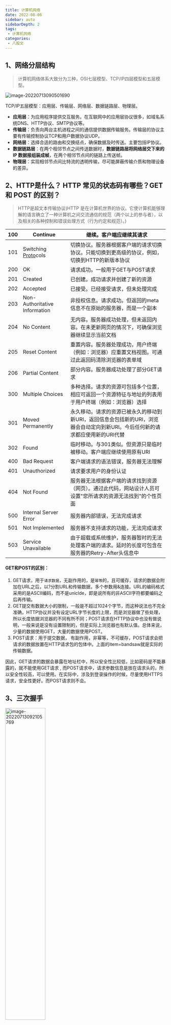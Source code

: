 ```yaml
---
title: 计算机网络
date: 2022-08-06
sidebar: auto
sidebarDepth: 2
tags:
 - 计算机网络
categories:
 - 八股文
---
```

## 1、网络分层结构

> 计算机网络体系大致分为三种，OSI七层模型、TCP/IP四层模型和五层模型。

![image-20220713090501690](https://knowledgeimagebed.oss-cn-hangzhou.aliyuncs.com/img/202207130905026.png)

TCP/IP五层模型：应用层、传输层、网络层、数据链路层、物理层。 

-  **应用层**：为应用程序提供交互服务。在互联网中的应用层协议很多，如域名系统DNS、HTTP协议、SMTP协议等。 
-  **传输层**：负责向两台主机进程之间的通信提供数据传输服务。传输层的协议主要有传输控制协议TCP和用户数据协议UDP。 
-  **网络层**：选择合适的路由和交换结点，确保数据及时传送。主要包括IP协议。 
-  **数据链路层**：在两个相邻节点之间传送数据时，**数据链路层将网络层交下来的 IP 数据报组装成帧**，在两个相邻节点间的链路上传送帧。 
-  **物理层**：实现相邻节点间比特流的透明传输，尽可能屏蔽传输介质和物理设备的差异。

## 2、HTTP是什么？ HTTP 常见的状态码有哪些？GET 和 POST 的区别？

> HTTP是超文本传输协议(HTTP 是在计算机世界的协议。它使计算机能够理解的语言确立了一种计算机之间交流通信的规范（两个以上的参与者），以及相关的各种控制和错误处理方式（行为约定和规范）。)

| 100  | Continue                                                     | 继续。客户端应继续其请求                                     |
| ---- | ------------------------------------------------------------ | ------------------------------------------------------------ |
| 101  | Switching [Proto](https://www.nowcoder.com/jump/super-jump/word?word=Proto)cols | 切换协议。服务器根据客户端的请求切换协议。只能切换到更高级的协议，例如，切换到HTTP的新版本协议 |
| 200  | OK                                                           | 请求成功。一般用于GET与POST请求                              |
| 201  | Created                                                      | 已创建。成功请求并创建了新的资源                             |
| 202  | Accepted                                                     | 已接受。已经接受请求，但未处理完成                           |
| 203  | Non-Authoritative Information                                | 非授权信息。请求成功。但返回的meta信息不在原始的服务器，而是一个副本 |
| 204  | No Content                                                   | 无内容。服务器成功处理，但未返回内容。在未更新网页的情况下，可确保浏览器继续显示当前文档 |
| 205  | Reset Content                                                | 重置内容。服务器处理成功，用户终端（例如：浏览器）应重置文档视图。可通过此返回码清除浏览器的表单域 |
| 206  | Partial Content                                              | 部分内容。服务器成功处理了部分GET请求                        |
| 300  | Multiple Choices                                             | 多种选择。请求的资源可包括多个位置，相应可返回一个资源特征与地址的列表用于用户终端（例如：浏览器）选择 |
| 301  | Moved Permanently                                            | 永久移动。请求的资源已被永久的移动到新URI，返回信息会包括新的URI，浏览器会自动定向到新URI。今后任何新的请求都应使用新的URI代替 |
| 302  | Found                                                        | 临时移动。与301类似。但资源只是临时被移动。客户端应继续使用原有URI |
| 400  | Bad Request                                                  | 客户端请求的语法错误，服务器无法理解                         |
| 401  | Unauthorized                                                 | 请求要求用户的身份认证                                       |
| 404  | Not Found                                                    | 服务器无法根据客户端的请求找到资源（网页）。通过此代码，网站设计人员可设置"您所请求的资源无法找到"的个性页面 |
| 500  | Internal Server Error                                        | 服务器内部错误，无法完成请求                                 |
| 501  | Not Implemented                                              | 服务器不支持请求的功能，无法完成请求                         |
| 503  | Service Unavailable                                          | 由于超载或系统维护，服务器暂时的无法处理客户端的请求。延时的长度可包含在服务器的Retry-After头信息中 |

#### GET和POST的区别：

1. GET请求，用于`请求数据`，无副作用的，是`幂等`的，且可缓存，请求的数据会附加在URL之后，以?分割URL和传输数据，多个参数用&连接。URL的编码格式采用的是ASCII编码，而不是uniclde，即是说所有的非ASCII字符都要编码之后再传输。  
2. GET提交有数据大小的限制，一般是不超过1024个字节，而这种说法也不完全准确，HTTP协议并没有设定URL字节长度的上限，而是浏览器做了些处理，所以长度依据浏览器的不同有所不同；POST请求在HTTP协议中也没有做说明，一般来说是没有设置限制的，但是实际上浏览器也有默认值。总体来说，少量的数据使用GET，大量的数据使用POST。  
3. POST请求：用于提交数据，  有副作用，非幂等，不可缓存，POST请求会把请求的数据放置在HTTP请求包的包体中。上面的item=bandsaw就是实际的传输数据。  

 因此，GET请求的数据会暴露在地址栏中，所以安全性比较低，比如密码是不能暴露的，就不能使用GET请求 , 而POST请求中，请求参数信息是放在请求头的，所以安全性较高，可以使用。在实际中，涉及到登录操作的时候，尽量使用HTTPS请求，安全性更好。而POST请求则不会。

## 3、三次握手

<img src="https://knowledgeimagebed.oss-cn-hangzhou.aliyuncs.com/img/202207130921863.png" alt="image-20220713092105769" style="width:50%;" />

1. 第一次握手：客户端向服务端发起`建立连接请求`，客户端会随机生成一个`起始序列号x`，客户端向服务端发送的字段中包含`标志位SYN=1`，`序列号seq=x`。第一次握手前客户端的状态为CLOSE，第一次握手后客户端的状态为`SYN-SENT`。此时服务端的状态为`LISTEN`。 (客户端---->服务端)
2. 第二次握手：服务端在收到客户端发来的报文后，会随机生成一个`服务端的起始序列号y`，然后给客户端回复一段报文，其中包括`标志位SYN=1`，`ACK=1`，`序列号seq=y`，`确认号ack=x+1`。第二次握手前服务端的状态为`LISTEN`，第二次握手后服务端的状态为`SYN-RCVD`，此时客户端的状态为`SYN-SENT`。（其中`SYN=1表示要和客户端建立一个连接`，`ACK=1表示确认序号有效`） (服务端--->客户端；服务端确认)
3. 第三次握手：客户端收到服务端发来的报文后，会再向服务端发送报文，其中包含标志位ACK=1，序列号seq=x+1，确认号ack=y+1。第三次握手前客户端的状态为SYN-SENT，第三次握手后客户端和服务端的状态都为`ESTABLISHED`。**此时连接建立完成。**(客户端--->服务端发送数据)

#### 三次握手的意义

> 为了防止已经失效的连接请求报文段突然又传到服务端，因而产生错误。

- **确保对方能够正常接收数据，测试连接**

- **建立系统开销**

  TCP的传输是可靠的，将多个数据包分开发送给对方，对方再按顺序排列即可。按照顺序排列的空间需要专门开辟内存空间来保存收到的数据包，当握手成功后，就会留下用于保存数据包的内存空间及其他一些系统资源。

  在没有三次握手的情况下，客户端发送的数据包，由于网络通信问题数据包滞留在网络中，客户端因为长时间没有收到服务端的回复，放弃连接。此时服务端又接收到了数据包，开辟系统资源，返回确认包，但此时客户端已经放弃连接了，不能接收确认包了。以致于系统的相关资源浪费。

- **测试超时时间**

  握手期间，测量请求包的往返时间，并依次计算重传的超时时间。

- **安全性**

  TCP会将数据拆分后发送，为了保证数据的有序性，会给每个数据包进行编号，然后接收方根据编号的顺序对收到的包进行重组，保证了数据的有序性。

  随机序列号的作用是使连接过程中收到的数据包序列号不会重复，以致生成错误的数据序列。

## 4、两次握手可以吗？

> 第三次握手主要为了**防止已失效的连接请求报文段**突然又传输到了服务端，导致产生问题。 

-  比如客户端A发出连接请求，可能因为网络阻塞原因，A没有收到确认报文，于是A再重传一次连接请求。 
-  连接成功，等待数据传输完毕后，就释放了连接。 
-  然后A发出的第一个连接请求等到连接释放以后的某个时间才到达服务端B，此时B误认为A又发出一次新的连接请求，于是就向A发出确认报文段。 
-  如果不采用三次握手，只要B发出确认，就建立新的连接了，**此时A不会响应B的确认且不发送数据，则B一直等待A发送数据，浪费资源。**

## 5、四次挥手

<img src="https://knowledgeimagebed.oss-cn-hangzhou.aliyuncs.com/img/202207130944909.png" alt="image-20220713094443505" style="width:50%;" />

1. A的应用进程先向其TCP发出连接释放报文段（FIN=1，seq=u），并停止再发送数据，主动关闭TCP连接，进入FIN-WAIT-1（终止等待1）状态，等待B的确认。 
2. B收到连接释放报文段后即发出确认报文段（ACK=1，ack=u+1，seq=v），B进入CLOSE-WAIT（关闭等待）状态，此时的TCP处于半关闭状态，A到B的连接释放。 
3. A收到B的确认后，进入FIN-WAIT-2（终止等待2）状态，等待B发出的连接释放报文段。 
4. B发送完数据，就会发出连接释放报文段（FIN=1，ACK=1，seq=w，ack=u+1），B进入LAST-ACK（最后确认）状态，等待A的确认。 
5. A收到B的连接释放报文段后，对此发出确认报文段（ACK=1，seq=u+1，ack=w+1），A进入TIME-WAIT（时间等待）状态。此时TCP未释放掉，需要经过时间等待计时器设置的时间2MSL（最大报文段生存时间）后，A才进入CLOSED状态。B收到A发出的确认报文段后关闭连接，若没收到A发出的确认报文段，B就会重传连接释放报文段。

#### 四次挥手的意义

- **释放系统资源**

  释放在三次握手过程中开辟的系统资源（为了接收数据而进行重组）

## 6、第四次挥手为什么要等待2MSL？

- **保证A发送的最后一个ACK报文段能够到达B**。这个ACK报文段有可能丢失，B收不到这个确认报文，就会超时重传连接释放报文段，然后A可以在2MSL时间内收到这个重传的连接释放报文段，接着A重传一次确认，重新启动2MSL计时器，最后A和B都进入到CLOSED状态，若A在TIME-WAIT状态不等待一段时间，而是发送完ACK报文段后立即释放连接，则无法收到B重传的连接释放报文段，所以不会再发送一次确认报文段，B就无法正常进入到CLOSED状态。 
-  **防止已失效的连接请求报文段出现在本连接中**。A在发送完最后一个ACK报文段后，再经过2MSL，就可以使这个连接所产生的所有报文段都从网络中消失，使下一个新的连接中不会出现旧的连接请求报文段。

### 握手与挥手的意义

- 为了对数据进行`顺序重组`，必须要开辟`系统资源`，如果没有握手的过程，所有的`请求都要占用资源`；如果没有挥手的过程，资源就`不能及时释放`。
- 为了数据的高速传输，测试超时时间，合理的超时重传时间是十分必要的。时间短了，会导致频繁重传，浪费网络资源；时间长了，会导致整体的数据传输时间变长。
- 为了保证对方能够正常接收数据，确保传送方不会因接收方关闭连接，而一直尝试重传。
- 为了保证多次连接的数据包不会引发数据错误。随机的序列号，保证了两次连接的数据包不会互相影响。

## 7、TCP有哪些特点？

- TCP是**面向连接**的运输层协议。
- 每一条TCP连接只能有两个端点。
- TCP提供**可靠交付**的服务。
- TCP提供**全双工通信**。
- **面向字节流**。

## 8、TCP和UDP的区别？

1. TCP**面向连接**；UDP是无连接的，即发送数据之前不需要建立连接。 
2.  TCP提供**可靠的服务**；UDP不保证可靠交付。 
3.  TCP**面向字节流**，把数据看成一连串无结构的字节流；UDP是面向报文的。 
4.  TCP有**拥塞控制**；UDP没有拥塞控制，因此网络出现拥塞不会使源主机的发送速率降低（对实时应用很有用，如实时视频会议等）。 
5.  每一条TCP连接只能是的；UDP支持一对一、一对多、多对一和多对多的通信方式。
6.  TCP首部开销20字节；UDP的首部开销小，只有8个字节。

## 9、HTTP协议的特点？

- HTTP允许传输**任意类型**的数据。传输的类型由Content-Type加以标记。 
- **无状态**。对于客户端每次发送的请求，服务器都认为是一个新的请求，上一次会话和下一次会话之间没有联系。 
- 支持**客户端/服务器模式**。

## 10、HTTP报文格式

HTTP请求由**请求行、请求头部、空行和请求体**四个部分组成。 

-  **请求行**：包括请求方法，访问的资源URL，使用的HTTP版本。GET和POST是最常见的HTTP方法，除此以外还包括DELETE、HEAD、OPTIONS、PUT、TRACE。 
-  **请求头**：格式为“属性名:属性值”，服务端根据请求头获取客户端的信息，主要有cookie、host、connection、accept-language、accept-encoding、user-agent。 
-  **请求体**：用户的请求数据如用户名，密码等。 

   HTTP响应也由四个部分组成，分别是：  **状态行、响应头、空行和响应体**。  

-  **状态行**：协议版本，状态码及状态描述。 
-  **响应头**：响应头字段主要有connection、content-type、content-encoding、content-length、set-cookie、Last-Modified，、Cache-Control、Expires。 
-  **响应体**：服务器返回给客户端的内容。

## 11、HTTP长连接和短连接？

- **HTTP1.0默认使用的是短连接**。浏览器和服务器每进行一次HTTP操作，就建立一次连接，任务结束就中断连接。 
- **HTTP/1.1起，默认使用长连接**。要使用长连接，客户端和服务器的HTTP首部的Connection都要设置为[keep]()-alive，才能支持长连接。 
- HTTP长连接，指的是  **复用TCP连接**。多个HTTP请求可以复用同一个TCP连接，这就节省了TCP连接建立和断开的消耗。

## 12、HTTP的优缺点？

## 13、HTTP1.1和 HTTP2.0的区别？

HTTP2.0相比HTTP1.1支持的特性： 

-  **新的二进制格式**：HTTP1.1 基于文本格式传输数据；HTTP2.0采用二进制格式传输数据，解析更高效。 
-  **多路复用**：在一个连接里，允许同时发送多个请求或响应，**并且这些请求或响应能够并行的传输而不被阻塞**，避免 HTTP1.1 出现的”队头堵塞”问题。 
-  **头部压缩**，HTTP1.1的header带有大量信息，而且每次都要重复发送；HTTP2.0 把header从数据中分离，并封装成头帧和数据帧，**使用特定[算法]()压缩头帧**，有效减少头信息大小。并且HTTP2.0**在客户端和服务器端记录了之前发送的键值对，对于相同的数据，不会重复发送。**比如请求a发送了所有的头信息字段，请求b则**只需要发送差异数据**，这样可以减少冗余数据，降低开销。 
-  **服务端推送**：HTTP2.0允许服务器向客户端推送资源，无需客户端发送请求到服务器获取。

## 14、HTTPS与HTTP的区别？

- HTTP是超文本传输协议，信息是**明文传输**；HTTPS则是具有**安全性**的ssl加密传输协议。 
- HTTP和HTTPS用的端口不一样，HTTP端口是80，HTTPS是443。 
- HTTPS协议**需要到CA机构申请证书**，一般需要一定的费用。 
- HTTP运行在TCP协议之上；HTTPS运行在SSL协议之上，SSL运行在TCP协议之上。

## 15、DNS 的解析过程？

1. 浏览器搜索**自己的DNS缓存** 
2. 若没有，则搜索**操作系统中的DNS缓存和hosts文件** 
3. 若没有，则操作系统将域名发送至**本地域名服务器**，本地域名服务器查询自己的DNS缓存，查找成功则返回结果，否则依次向**根域名服务器、顶级域名服务器、权限域名服务器**发起查询请求，最终返回IP地址给本地域名服务器 
4. 本地域名服务器将得到的IP地址返回给**操作系统**，同时自己也**将IP地址缓存起来** 
5. 操作系统将 IP 地址返回给浏览器，同时自己也将IP地址缓存起来 
6. 浏览器得到域名对应的IP地址

## 16、浏览器中输入URL返回页面过程？

## 17、什么是cookie和session？

由于HTTP协议是无状态的协议，需要用某种机制来识具体的用户身份，用来跟踪用户的整个会话。常用的会话跟踪技术是cookie与session。 

 **cookie**就是由服务器发给客户端的特殊信息，而这些信息以文本文件的方式存放在客户端，然后客户端每次向服务器发送请求的时候都会带上这些特殊的信息。说得更具体一些：当用户使用浏览器访问一个支持cookie的网站的时候，用户会提供包括用户名在内的个人信息并且提交至服务器；接着，服务器在向客户端回传相应的超文本的同时也会发回这些个人信息，当然这些信息并不是存放在HTTP响应体中的，而是存放于HTTP响应头；当客户端浏览器接收到来自服务器的响应之后，浏览器会将这些信息存放在一个统一的位置。 自此，客户端再向服务器发送请求的时候，都会把相应的cookie存放在HTTP请求头再次发回至服务器。服务器在接收到来自客户端浏览器的请求之后，就能够通过分析存放于请求头的cookie得到客户端特有的信息，从而动态生成与该客户端相对应的内容。网站的登录界面中“请记住我”这样的选项，就是通过cookie实现的。

**cookie工作流程**： 

1.  servlet创建cookie，保存少量数据，发送给浏览器。 
2.  浏览器获得服务器发送的cookie数据，将自动的保存到浏览器端。 
3.  下次访问时，浏览器将自动携带cookie数据发送给服务器。 

 **session原理**：首先浏览器请求服务器访问web站点时，服务器首先会检查这个客户端请求是否已经包含了一个session标识、称为SESSIONID，如果已经包含了一个sessionid则说明以前已经为此客户端创建过session，服务器就按照sessionid把这个session检索出来使用，如果客户端请求不包含session id，则服务器为此客户端创建一个session，并且生成一个与此session相关联的独一无二的sessionid存放到cookie中，这个sessionid将在本次响应中返回到客户端保存，这样在交互的过程中，浏览器端每次请求时，都会带着这个sessionid，服务器根据这个sessionid就可以找得到对应的session。以此来达到共享数据的目的。 这里需要注意的是，session不会随着浏览器的关闭而死亡，而是等待超时时间。

## 18、Cookie和Session的区别？

- **作用范围不同**，Cookie 保存在客户端，Session 保存在服务器端。 
- **有效期不同**，Cookie 可设置为长时间保持，比如我们经常使用的默认登录功能，Session 一般失效时间较短，客户端关闭或者 Session 超时都会失效。 
- **隐私策略不同**，Cookie 存储在客户端，容易被窃取；Session 存储在服务端，安全性相对 Cookie 要好一些。 
- **存储大小不同**， 单个 Cookie 保存的数据不能超过 4K；对于 Session 来说存储没有上限，但出于对服务器的性能考虑，Session 内不要存放过多的数据，并且需要设置 Session 删除机制。

## 19、什么是对称加密和非对称加密？

- **对称加密**：通信双方使用**相同的密钥**进行加密。特点是加密速度快，但是缺点是密钥泄露会导致密文数据被破解。常见的对称加密有AES和DES[算法]()。 
- **非对称加密**：它需要生成两个密钥，**公钥和私钥**。公钥是公开的，任何人都可以获得，而私钥是私人保管的。公钥负责加密，私钥负责解密；或者私钥负责加密，公钥负责解密。这种加密[算法]()**安全性更高**，但是**计算量相比对称加密大很多**，加密和解密都很慢。常见的非对称[算法]()有RSA和DSA。

## 20、滑动窗口机制

## 21、什么是 XSS 攻击？

XSS 即（Cross Site Scripting）中文名称为：跨站脚本攻击。XSS的重点不在于跨站点，而在于脚本的执行。 

XSS的原理是： 

恶意攻击者在web页面中会插入一些恶意的script代码。当用户浏览该页面的时候，那么嵌入到web页面中script代码会执行，因此会达到恶意攻击用户的目的。 

XSS攻击最主要有如下分类：反射型、存储型、及 DOM-based型。反射性和DOM-baseed型可以归类为非持久性XSS攻击。存储型可以归类为持久性XSS攻击。

## 21、什么是 CSRF？

CSRF（Cross Site Request Forgery，跨站域请求伪造）是一种网络的攻击方式，它在 2007 年曾被列为互联网 20 大安全隐患之一，也被称为『One Click Attack』或者 『Session Riding』，通常缩写为CSRF或者XSRF，是一种对网站的恶意利用。 

听起来像跨站脚本（XSS），但它与XSS非常不同，并且攻击方式几乎相左。 

XSS利用站点内的信任用户，而CSRF则通过伪装来自受信任用户的请求来利用受信任的网站。与XSS攻击相比，CSRF攻击往往不大流行（因此对其进行防范的资源也相当稀少）和难以防范，所以被认为比XSS更具危险性。